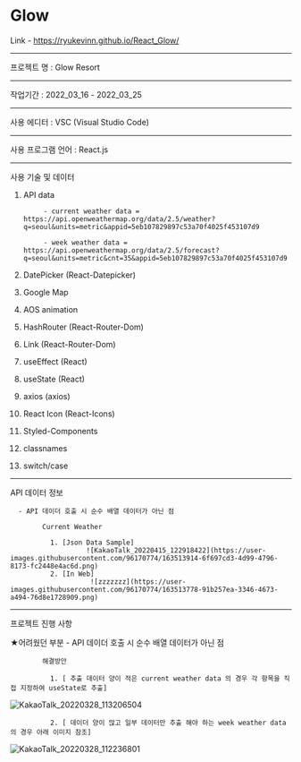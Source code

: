# Glow

Link  - https://ryukevinn.github.io/React_Glow/


---------------------------------

프로젝트 명 : Glow Resort

---------------------------------

작업기간 : 2022_03_16 - 2022_03_25

---------------------------------

사용 에디터 : VSC (Visual Studio Code)

---------------------------------

사용 프로그램 언어 : React.js

---------------------------------

사용 기술 및 데이터

1. API data 

            - current weather data = https://api.openweathermap.org/data/2.5/weather?q=seoul&units=metric&appid=5eb107829897c53a70f4025f453107d9
 
            - week weather data = https://api.openweathermap.org/data/2.5/forecast?q=seoul&units=metric&cnt=35&appid=5eb107829897c53a70f4025f453107d9
         
2. DatePicker (React-Datepicker)
3. Google Map
4. AOS animation 
5. HashRouter (React-Router-Dom)
6. Link (React-Router-Dom)
7. useEffect (React)
8. useState (React)
9. axios (axios)
10. React Icon (React-Icons)
11. Styled-Components
12. classnames
13. switch/case
---------------------------------

API 데이터 정보

      - API 데이더 호출 시 순수 배열 데이터가 아닌 점
      
            Current Weather
            
              1. [Json Data Sample]
                       ![KakaoTalk_20220415_122918422](https://user-images.githubusercontent.com/96170774/163513914-6f697cd3-4d99-4796-8173-fc2448e4ac6d.png)
              2. [In Web]
                        ![zzzzzzz](https://user-images.githubusercontent.com/96170774/163513778-91b257ea-3346-4673-a494-76d8e1728909.png)





---------------------------------

프로젝트 진행 사항

  ★어려웠던 부분
      - API 데이더 호출 시 순수 배열 데이터가 아닌 점
      
            해결방안
            
              1. [ 추출 데이터 양이 적은 current weather data 의 경우 각 항목을 직접 지정하여 useState로 추출]
![KakaoTalk_20220328_113206504](https://user-images.githubusercontent.com/96170774/160316814-110dc006-fdb0-4684-b11c-e5a444ca4e1b.png)



              
              
              
              
              
              2. [ 데이더 양이 많고 일부 데이터만 추출 해야 하는 week weather data 의 경우 아래 이미지 참조]
![KakaoTalk_20220328_112236801](https://user-images.githubusercontent.com/96170774/160316129-6ae86815-ac84-470c-a4c1-2bbfe71e2c93.png)






